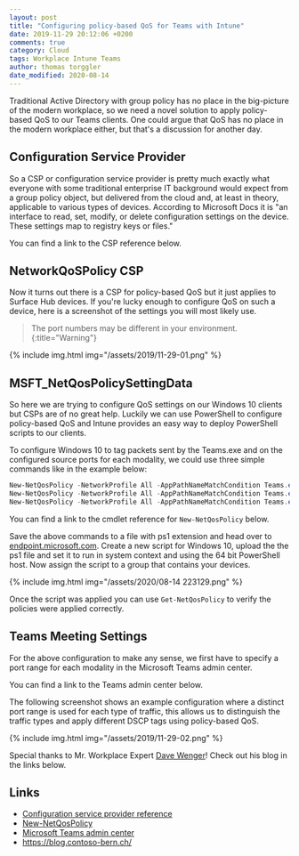 ```yaml
---
layout: post
title: "Configuring policy-based QoS for Teams with Intune"
date: 2019-11-29 20:12:06 +0200
comments: true
category: Cloud
tags: Workplace Intune Teams 
author: thomas torggler
date_modified: 2020-08-14
---
```


Traditional Active Directory with group policy has no place in the big-picture of the modern workplace, so we need a novel solution to apply policy-based QoS to our Teams clients.<!-- more --> One could argue that QoS has no place in the modern workplace either, but that's a discussion for another day.

## Configuration Service Provider

So a CSP or configuration service provider is pretty much exactly what everyone with some traditional enterprise IT background would expect from a group policy object, but delivered from the cloud and, at least in theory, applicable to various types of devices. According to Microsoft Docs it is "an interface to read, set, modify, or delete configuration settings on the device. These settings map to registry keys or files." 

You can find a link to the CSP reference below.

## NetworkQoSPolicy CSP 

Now it turns out there is a CSP for policy-based QoS but it just applies to Surface Hub devices. If you're lucky enough to configure QoS on such a device, here is a screenshot of the settings you will most likely use. 

> The port numbers may be different in your environment.
{:title="Warning"}

{% include img.html img="/assets/2019/11-29-01.png" %}

## MSFT_NetQosPolicySettingData

So here we are trying to configure QoS settings on our Windows 10 clients but CSPs are of no great help. Luckily we can use PowerShell to configure policy-based QoS and Intune provides an easy way to deploy PowerShell scripts to our clients.

To configure Windows 10 to tag packets sent by the Teams.exe and on the configured source ports for each modality, we could use three simple commands like in the example below:

```powershell
New-NetQosPolicy -NetworkProfile All -AppPathNameMatchCondition Teams.exe -IPSrcPortStartMatchCondition 50020 -IPSrcPortEndMatchCondition 50039 -DSCPValue 46 -Name "Teams Audio"
New-NetQosPolicy -NetworkProfile All -AppPathNameMatchCondition Teams.exe -IPSrcPortStartMatchCondition 50400 -IPSrcPortEndMatchCondition 50059 -DSCPValue 34 -Name "Teams Video" 
New-NetQosPolicy -NetworkProfile All -AppPathNameMatchCondition Teams.exe -IPSrcPortStartMatchCondition 50069 -IPSrcPortEndMatchCondition 50070 -DSCPValue 28 -Name "Teams AppSharing"
```

You can find a link to the cmdlet reference for `New-NetQosPolicy` below.

Save the above commands to a file with ps1 extension and head over to [endpoint.microsoft.com](https://endpoint.microsoft.com/#blade/Microsoft_Intune_DeviceSettings/DevicesMenu/powershell). Create a new script for Windows 10, upload the the ps1 file and set it to run in system context and using the 64 bit PowerShell host. Now assign the script to a group that contains your devices.

{% include img.html img="/assets/2020/08-14 223129.png" %}

Once the script was applied you can use `Get-NetQosPolicy` to verify the policies were applied correctly.


## Teams Meeting Settings

For the above configuration to make any sense, we first have to specify a port range for each modality in the Microsoft Teams admin center.

You can find a link to the Teams admin center below.

The following screenshot shows an example configuration where a distinct port range is used for each type of traffic, this allows us to distinguish the traffic types and apply different DSCP tags using policy-based QoS.

{% include img.html img="/assets/2019/11-29-02.png" %}

Special thanks to Mr. Workplace Expert [Dave Wenger](https://twitter.com/WengerDave)! Check out his blog in the links below.

## Links
 - [Configuration service provider reference](https://docs.microsoft.com/en-us/windows/client-management/mdm/configuration-service-provider-reference)
 - [New-NetQosPolicy](https://docs.microsoft.com/en-us/powershell/module/netqos/new-netqospolicy)
 - [Microsoft Teams admin center](https://admin.teams.microsoft.com/meetings/settings)
 - <https://blog.contoso-bern.ch/>
